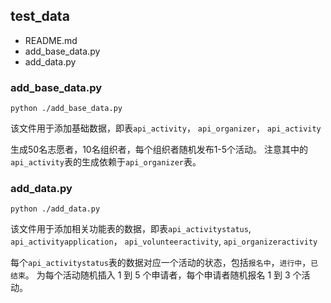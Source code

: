 ## test_data
- README.md
- add_base_data.py
- add_data.py
### add_base_data.py
```shell
python ./add_base_data.py
```
该文件用于添加基础数据，即表`api_activity`，
`api_organizer`，
`api_activity`

生成50名志愿者，10名组织者，每个组织者随机发布1-5个活动。
注意其中的`api_activity`表的生成依赖于`api_organizer`表。

### add_data.py
```shell
python ./add_data.py
```
该文件用于添加相关功能表的数据，即表`api_activitystatus`, 
`api_activityapplication`，
`api_volunteeractivity`,
`api_organizeractivity`

每个`api_activitystatus`表的数据对应一个活动的状态，包括`报名中`，`进行中`，`已结束`。
为每个活动随机插入 1 到 5 个申请者，每个申请者随机报名 1 到 3 个活动。

